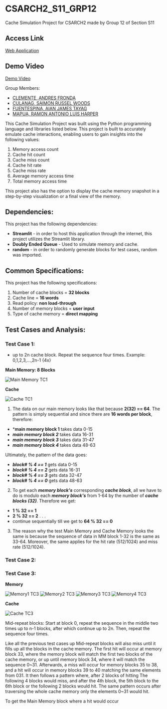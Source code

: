 # CSARCH2_S11_GRP12
Cache Simulation Project for CSARCH2 made by Group 12 of Section S11

## Access Link
[Web Application](https://csarch2s11grp12.streamlit.app/)

## Demo Video
[Demo Video](https://drive.google.com/file/d/1jlmixLLT2NWV2m8qQMv-LfvZki6iYtx9/view?usp=sharing)

Group Members:
* [CLEMENTE, ANDRES FRONDA](https://github.com/piptxt)
* [CULANAG, SAIMON RUSSEL WOODS](https://github.com/Sai-RWC)
* [FUENTESPINA, AIAN JAMES TAYAG](https://github.com/4thDimensionDuck)
* [MAPUA, RAMON ANTONIO LUIS HARPER](https://github.com/ramonmapua)

This Cache Simulation Project was built using the Python programming language and libraries listed below.
This project is built to accurately emulate cache interactions, enabling users to gain insights into the following values:
1. Memory access count
2. Cache hit count
3. Cache miss count
4. Cache hit rate
5. Cache miss rate
6. Average memory access time
7. Total memory access time
   
This project also has the option to display the cache memory snapshot in a step-by-step visualization or a final view of the memory.

## Dependencies:
This project has the following dependencies:

* **Streamlit** - in order to host this application through the internet, this project utilizes the Streamlit library.
* **Doubly Ended Queue** - Used to simulate memory and cache.
* **random** - in order to randomly generate blocks for test cases, random was imported.

## Common Specifications:
This project has the following specifications:
1. Number of cache blocks = **32 blocks** 
2. Cache line = **16 words** 
3. Read policy: **non load-through** 
4. Number of memory blocks = **user input**
5. Type of cache memory = **direct mapping**
   
## Test Cases and Analysis:

### Test Case 1:
* up to 2n cache block. Repeat the sequence four times. Example: 0,1,2,3,…,2n-1 {4x} 


**Main Memory: 8 Blocks**

![Main Memory TC1](images/MM_TC1.png)


**Cache**

![Cache TC1](images/C_TC1.png)

1. The data on our main memory looks like that because  **2(32) == 64**. The pattern is simply sequential and since there are **16 words per block**, therefore: 
* ***main memory block 1** takes data 0-15 
* ***main memory block 2*** takes data 16-31
* ***main memory block 3*** takes data 31-47
* ***main memory block 4*** takes data 48-63

Ultimately, the pattern of the data goes: 
* ***block# % 4 == 1*** gets data 0-15
* ***block# % 4 == 2*** gets data 16-31
* ***block# % 4 == 3*** gets data 32-47
* ***block# % 4 == 0*** gets data 48-63


2. To get each ***memory block's*** corresponding ***cache block***, all we have to do is modulo each ***memory block's*** from 1-64 by the number of ***cache blocks (32)***. Therefore we get:
* **1 % 32 == 1**
* **2 % 32 == 2** 
.
.
. 
* continue sequentially till we get to **64 % 32 == 0**


3. The reason why the test Main Memory and Cache Memory looks the same is because the sequence of data in MM block 1-32 is the same as 33-64. Moreover, the same applies for the hit rate (512/1024) and miss rate (512/1024).  


### Test Case 2:  


### Test Case 3: 

**Memory**

![Memory1 TC3](images/MM_TC3_1.png)
![Memory2 TC3](images/MM_TC3_2.png)
![Memory3 TC3](images/MM_TC3_3.png)
![Memory4 TC3](images/MM_TC3_4.png)

**Cache**

![Cache TC3](images/CM_TC3.png)

Mid-repeat blocks: Start at block 0, repeat the sequence in the middle two times up to n-1 blocks, after
which continue up to 2n. Then, repeat the sequence four times.

Like all the previous test cases up Mid-repeat blocks will also miss until it fills up all the blocks in the cache memory. The first hit will occur at memory block 33, where the memory block will match the first two blocks of the cache memory, or up until memory block 34, where it will match the sequence 0\~31.
Afterwards, a miss will occur for memory blocks 35 to 38, and a hit will occur in memory blocks 39 to 40 matching the same elements from 031. It then follows a pattern where, after 2 blocks of hitting
The following 4 blocks would miss, and after the 4th block, the 5th block to the 6th block or the following 2 blocks would hit.
The same pattern occurs after traversing the whole cache memory only the elements 0\~31 would hit.

To get the Main Memory block where a hit would occur
